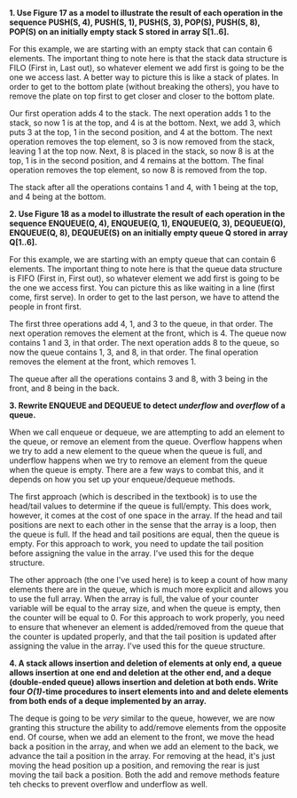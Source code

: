 **1. Use Figure 17 as a model to illustrate the result of each operation in the sequence PUSH(S, 4), PUSH(S, 1), PUSH(S, 3), POP(S), PUSH(S, 8), POP(S) on an initially empty stack S stored in array S[1..6].**

For this example, we are starting with an empty stack that can contain 6 elements. The important thing to note here is that the stack data structure is FILO (First in, Last out), so whatever element we add first is going to be the one we access last. A better way to picture this is like a stack of plates. In order to get to the bottom plate (without breaking the others), you have to remove the plate on top first to get closer and closer to the bottom plate.

Our first operation adds 4 to the stack. The next operation adds 1 to the stack, so now 1 is at the top, and 4 is at the bottom. Next, we add 3, which puts 3 at the top, 1 in the second position, and 4 at the bottom. The next operation removes the top element, so 3 is now removed from the stack, leaving 1 at the top now. Next, 8 is placed in the stack, so now 8 is at the top, 1 is in the second position, and 4 remains at the bottom. The final operation removes the top element, so now 8 is removed from the top.

The stack after all the operations contains 1 and 4, with 1 being at the top, and 4 being at the bottom.

**2. Use Figure 18 as a model to illustrate the result of each operation in the sequence ENQUEUE(Q, 4), ENQUEUE(Q, 1), ENQUEUE(Q, 3), DEQUEUE(Q), ENQUEUE(Q, 8), DEQUEUE(S) on an initially empty queue Q stored in array Q[1..6].**

For this example, we are starting with an empty queue that can contain 6 elements. The important thing to note here is that the queue data structure is FIFO (First in, First out), so whatever element we add first is going to be the one we access first. You can picture this as like waiting in a line (first come, first serve). In order to get to the last person, we have to attend the people in front first.

The first three operations add 4, 1, and 3 to the queue, in that order. The next operation removes the element at the front, which is 4. The queue now contains 1 and 3, in that order. The next operation adds 8 to the queue, so now the queue contains 1, 3, and 8, in that order. The final operation removes the element at the front, which removes 1.

The queue after all the operations contains 3 and 8, with 3 being in the front, and 8 being in the back.

**3. Rewrite ENQUEUE and DEQUEUE to detect _underflow_ and _overflow_ of a queue.**

When we call enqueue or dequeue, we are attempting to add an element to the queue, or remove an element from the queue. Overflow happens when we try to add a new element to the queue when the queue is full, and underflow happens when we try to remove an element from the queue when the queue is empty. There are a few ways to combat this, and it depends on how you set up your enqueue/dequeue methods.

The first approach (which is described in the textbook) is to use the head/tail values to determine if the queue is full/empty. This does work, however, it comes at the cost of one space in the array. If the head and tail positions are next to each other in the sense that the array is a loop, then the queue is full. If the head and tail positions are equal, then the queue is empty. For this approach to work, you need to update the tail position before assigning the value in the array. I've used this for the deque structure.

The other approach (the one I've used here) is to keep a count of how many elements there are in the queue, which is much more explicit and allows you to use the full array. When the array is full, the value of your counter variable will be equal to the array size, and when the queue is empty, then the counter will be equal to 0. For this approach to work properly, you need to ensure that whenever an element is added/removed from the queue that the counter is updated properly, and that the tail position is updated after assigning the value in the array. I've used this for the queue structure.

**4. A stack allows insertion and deletion of elements at only end, a queue allows insertion at one end and deletion at the other end, and a deque (double-ended queue) allows insertion and deletion at both ends. Write four _O(1)_-time procedures to insert elements into and and delete elements from both ends of a deque implemented by an array.**

The deque is going to be _very_ similar to the queue, however, we are now granting this structure the ability to add/remove elements from the opposite end. Of course, when we add an element to the front, we move the head back a position in the array, and when we add an element to the back, we advance the tail a position in the array. For removing at the head, it's just moving the head position up a position, and removing the rear is just moving the tail back a position. Both the add and remove methods feature teh checks to prevent overflow and underflow as well.
